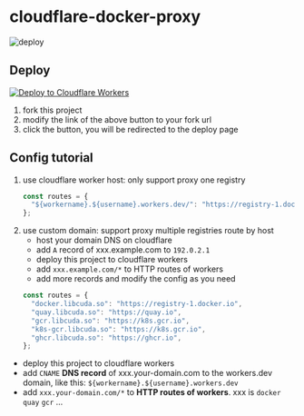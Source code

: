 # cloudflare-docker-proxy

![deploy](https://github.com/ciiiii/cloudflare-docker-proxy/actions/workflows/deploy.yaml/badge.svg)

## Deploy
[![Deploy to Cloudflare Workers](https://deploy.workers.cloudflare.com/button)](https://deploy.workers.cloudflare.com/?url=https://github.com/Azroys/cloudflare-docker-proxy)

1. fork this project
2. modify the link of the above button to your fork url
3. click the button, you will be redirected to the deploy page

## Config tutorial

1. use cloudflare worker host: only support proxy one registry
   ```javascript
   const routes = {
     "${workername}.${username}.workers.dev/": "https://registry-1.docker.io",
   };
   ```
2. use custom domain: support proxy multiple registries route by host
   - host your domain DNS on cloudflare
   - add `A` record of xxx.example.com to `192.0.2.1`
   - deploy this project to cloudflare workers
   - add `xxx.example.com/*` to HTTP routes of workers
   - add more records and modify the config as you need
   ```javascript
   const routes = {
     "docker.libcuda.so": "https://registry-1.docker.io",
     "quay.libcuda.so": "https://quay.io",
     "gcr.libcuda.so": "https://k8s.gcr.io",
     "k8s-gcr.libcuda.so": "https://k8s.gcr.io",
     "ghcr.libcuda.so": "https://ghcr.io",
   };
   ```
- deploy this project to cloudflare workers
- add `CNAME` **DNS record** of xxx.your-domain.com to the workers.dev domain, like this: `${workername}.${username}.workers.dev`
- add `xxx.your-domain.com/*` to **HTTP routes of workers**. xxx is `docker` `quay` `gcr` ...
